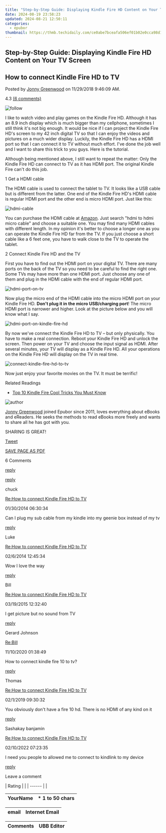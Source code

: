 ```yaml
---
title: "Step-by-Step Guide: Displaying Kindle Fire HD Content on Your TV Screen"
date: 2024-08-19 23:58:23
updated: 2024-08-21 12:50:11
categories:
  - epubor
thumbnail: https://thmb.techidaily.com/ce0abe7bceafa506ef01b02e0cca98d1b8784a39806b1bd354e228c0f30acb54.jpg
---
```


## Step-by-Step Guide: Displaying Kindle Fire HD Content on Your TV Screen

## How to connect Kindle Fire HD to TV

Posted by [Jonny Greenwood](https://plus.google.com/u/0/+JonnyGreenwood999) on 11/29/2018 9:46:09 AM.

4.3 [(6 comments)](http://www.epubor.com/#comment-area) 



![follow](http://www.epubor.com/images/follow.png)

I like to watch video and play games on the Kindle Fire HD. Although it has an 8.9 inch display which is much bigger than my cellphone, sometimes I still think it's not big enough. It would be nice if I can project the Kindle Fire HD's screen to my 42 inch digital TV so that I can enjoy the videos and pictures on a much wider display. Luckily, the Kindle Fire HD has a HDMI port so that I can connect it to TV without much effort. I've done the job well and I want to share this trick to you guys. Here is the tutorial.

Although being mentioned above, I still want to repeat the matter: Only the Kindle Fire HD can connect to TV as it has HDMI port. The original Kindle Fire can't do this job.

1 Get a HDMI cable

The HDMI cable is used to connect the tablet to TV. It looks like a USB cable but is different from the latter. One end of the Kindle Fire HD's HDMI cable is regular HDMI port and the other end is micro HDMI port. Just like this:

![hdmi-cable](https://www.epubor.com/images/uppic/1-hdmi-cable.jpg)

You can purchase the HDMI cable at [Amazon](http://www.amazon.com/gp/search?ie=UTF8&camp=1789&creative=9325&index=electronics&keywords=hdmi%20to%20hdmi%20micro%20cable&linkCode=ur2&tag=lovemyfire-20). Just search "hdmi to hdmi micro cable" and choose a suitable one. You may find many HDMI cables with different length. In my opinion it's better to choose a longer one as you can operate the Kindle Fire HD far from the TV. If you just choose a short cable like a 6 feet one, you have to walk close to the TV to operate the tablet.

2 Connect Kindle Fire HD and the TV

First you have to find out the HDMI port on your digital TV. There are many ports on the back of the TV so you need to be careful to find the right one. Some TVs may have more than one HDMI port. Just choose any one of them and plug in the HDMI cable with the end of regular HDMI port.

![hdmi-port-on-tv](https://www.epubor.com/images/uppic/2-hdmi-port-on-tv.jpg)

Now plug the micro end of the HDMI cable into the micro HDMI port on your Kindle Fire HD. **Don't plug it in the micro USB/charging port**! The micro HDMI port is narrower and higher. Look at the picture below and you will know what I say.

![hdmi-port-on-kindle-fire-hd](https://www.epubor.com/images/uppic/3-hdmi-port-on-kindle-fire-hd.jpg)

By now we've connect the Kindle Fire HD to TV – but only physically. You have to make a real connection. Reboot your Kindle Fire HD and unlock the screen. Then power on your TV and choose the input signal as HDMI. After several minutes, your TV will display as a Kindle Fire HD. All your operations on the Kindle Fire HD will display on the TV in real time.

![connect-kindle-fire-hd-to-tv](https://www.epubor.com/images/uppic/4-connnection-succeed.jpg)

Now just enjoy your favorite movies on the TV. It must be terrific!

Related Readings

* [Top 10 Kindle Fire Cool Tricks You Must Know](https://tools.techidaily.com/epubor/products/)

![author](https://www.epubor.com/images/uppic/jonny.png)

[Jonny Greenwood](https://plus.google.com/u/0/+JonnyGreenwood999) joined Epubor since 2011, loves everything about eBooks and eReaders. He seeks the methods to read eBooks more freely and wants to share all he has got with you.

SHARING IS GREAT!

[Tweet](https://twitter.com/share) 

[SAVE PAGE AS PDF](https://tools.techidaily.com/epubor/products/) 



6 Comments

[reply](https://tools.techidaily.com/epubor/products/) 

[reply](https://tools.techidaily.com/epubor/products/) 

chuck

[Re:How to connect Kindle Fire HD to TV](https://tools.techidaily.com/epubor/products/)

01/30/2014 06:30:34

Can I plug my sub cable from my kindle into my geenie box instead of my tv

[reply](https://tools.techidaily.com/epubor/products/) 

Luke

[Re:How to connect Kindle Fire HD to TV](https://tools.techidaily.com/epubor/products/)

02/6/2014 12:45:34

Wow I love the way

[reply](https://tools.techidaily.com/epubor/products/) 

Bill

[Re:How to connect Kindle Fire HD to TV](https://tools.techidaily.com/epubor/products/)

03/19/2015 12:32:40

I get picture but no sound from TV

[reply](https://tools.techidaily.com/epubor/products/) 

Gerard Johnson

[Re:Bill](https://tools.techidaily.com/epubor/products/)

11/10/2020 01:38:49

How to connect kindle fire 10 to tv?

[reply](https://tools.techidaily.com/epubor/products/) 

Thomas

[Re:How to connect Kindle Fire HD to TV](https://tools.techidaily.com/epubor/products/)

02/1/2019 09:30:32

You obviously don't have a fire 10 hd. There is no HDMI of any kind on it 

[reply](https://tools.techidaily.com/epubor/products/) 

Sashakay banjamin

[Re:How to connect Kindle Fire HD to TV](https://tools.techidaily.com/epubor/products/)

02/10/2022 07:23:35

I need you people to allowed me to connect to kindlink to my device

[reply](https://tools.techidaily.com/epubor/products/) 

Leave a comment

| Rating |  |
| ------ |  |

| YourName | \*  1 to 50 chars |
| -------- | ----------------- |

| email | Internet Email |
| ----- | -------------- |

| Comments | UBB Editor |
| -------- | ---------- |

<ins class="adsbygoogle"
     style="display:block"
     data-ad-format="autorelaxed"
     data-ad-client="ca-pub-7571918770474297"
     data-ad-slot="1223367746"></ins>



<ins class="adsbygoogle"
     style="display:block"
     data-ad-client="ca-pub-7571918770474297"
     data-ad-slot="8358498916"
     data-ad-format="auto"
     data-full-width-responsive="true"></ins>
